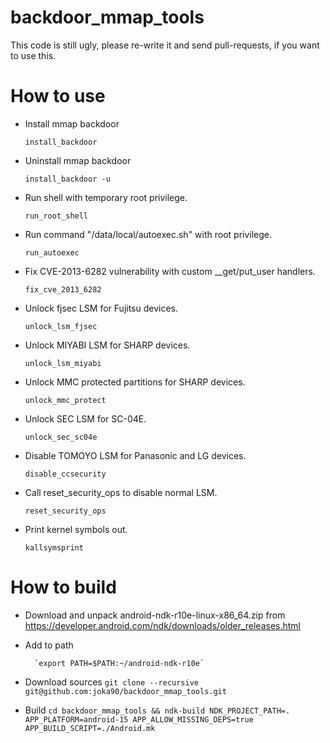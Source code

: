 backdoor_mmap_tools
======================

This code is still ugly, please re-write it and send pull-requests, if you want to use this.


How to use
========

* Install mmap backdoor

  `install_backdoor`

* Uninstall mmap backdoor

	`install_backdoor -u`

* Run shell with temporary root privilege.

	`run_root_shell`

* Run command "/data/local/autoexec.sh" with root privilege.

	`run_autoexec`

* Fix CVE-2013-6282 vulnerability with custom __get/put_user handlers.

	`fix_cve_2013_6282`

* Unlock fjsec LSM for Fujitsu devices.

	`unlock_lsm_fjsec`

* Unlock MIYABI LSM for SHARP devices.

	`unlock_lsm_miyabi`

* Unlock MMC protected partitions for SHARP devices.

	`unlock_mmc_protect`

* Unlock SEC LSM for SC-04E.

	`unlock_sec_sc04e`
	
* Disable TOMOYO LSM for Panasonic and LG devices.

	`disable_ccsecurity`
	
* Call reset_security_ops to disable normal LSM.

	`reset_security_ops`

* Print kernel symbols out.

	`kallsymsprint`

How to build
========

* Download and unpack android-ndk-r10e-linux-x86_64.zip from https://developer.android.com/ndk/downloads/older_releases.html

* Add to path

        `export PATH=$PATH:~/android-ndk-r10e`

* Download sources
        `git clone --recursive git@github.com:joka90/backdoor_mmap_tools.git`

* Build
       `cd backdoor_mmap_tools && ndk-build NDK_PROJECT_PATH=. APP_PLATFORM=android-15 APP_ALLOW_MISSING_DEPS=true APP_BUILD_SCRIPT=./Android.mk`

